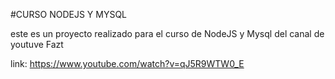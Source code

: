 #CURSO NODEJS Y MYSQL

este es un proyecto realizado para el curso de NodeJS y Mysql del canal de youtuve Fazt

link: https://www.youtube.com/watch?v=qJ5R9WTW0_E
